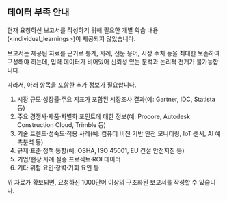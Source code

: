 ## 데이터 부족 안내
현재 요청하신 보고서를 작성하기 위해 필요한 개별 학습 내용(<individual_learnings>)이 제공되지 않았습니다. 

보고서는 제공된 자료를 근거로 통계, 사례, 전문 용어, 시장 수치 등을 최대한 보존하여 구성해야 하는데, 입력 데이터가 비어있어 신뢰성 있는 분석과 논리적 전개가 불가능합니다.

따라서, 아래 항목을 포함한 추가 정보가 필요합니다.

1. 시장 규모·성장률·주요 지표가 포함된 시장조사 결과(예: Gartner, IDC, Statista 등)
2. 주요 경쟁사·제품·차별화 포인트에 대한 정보(예: Procore, Autodesk Construction Cloud, Trimble 등)
3. 기술 트렌드·성숙도·적용 사례(예: 컴퓨터 비전 기반 안전 모니터링, IoT 센서, AI 예측분석 등)
4. 규제·표준·정책 동향(예: OSHA, ISO 45001, EU 건설 안전지침 등)
5. 기업/현장 사례·실증 프로젝트·ROI 데이터
6. 기타 위험 요인·장벽·기회 요인 등

위 자료가 확보되면, 요청하신 1000단어 이상의 구조화된 보고서를 작성할 수 있습니다.